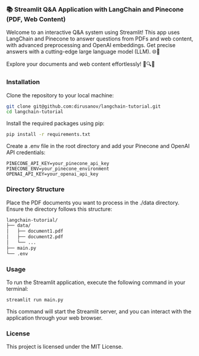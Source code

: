 ### 📚 Streamlit Q&A Application with LangChain and Pinecone (PDF, Web Content)

Welcome to an interactive Q&A system using Streamlit! This app uses LangChain and Pinecone to answer questions from PDFs and web content, with advanced preprocessing and OpenAI embeddings. Get precise answers with a cutting-edge large language model (LLM). 🌐🤖

Explore your documents and web content effortlessly! 📄🔍✨

### Installation

Clone the repository to your local machine:

```bash
git clone git@github.com:dirusanov/langchain-tutorial.git
cd langchain-tutorial
```

Install the required packages using pip:

```bash
pip install -r requirements.txt
````
Create a .env file in the root directory and add your Pinecone and OpenAI API credentials:

```
PINECONE_API_KEY=your_pinecone_api_key
PINECONE_ENV=your_pinecone_environment
OPENAI_API_KEY=your_openai_api_key
```

### Directory Structure

Place the PDF documents you want to process in the ./data directory. Ensure the directory follows this structure:

```bash
langchain-tutorial/
├── data/
│   ├── document1.pdf
│   ├── document2.pdf
│   └── ...
├── main.py
└── .env
```

### Usage

To run the Streamlit application, execute the following command in your terminal:

```bash
streamlit run main.py
```

This command will start the Streamlit server, and you can interact with the application through your web browser.

### License

This project is licensed under the MIT License.
